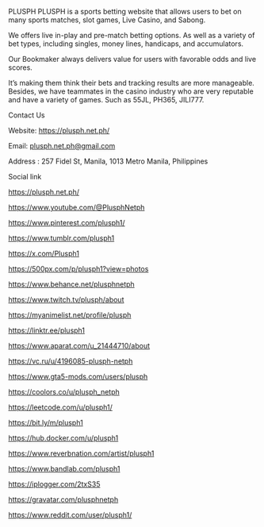 PLUSPH
 PLUSPH is a sports betting website that allows users to bet on many sports matches, slot games, Live Casino, and Sabong. 

We offers live in-play and pre-match betting options. As well as a variety of bet types, including singles, money lines, handicaps, and accumulators. 

Our Bookmaker always delivers value for users with favorable odds and live scores. 

It’s making them think their bets and tracking results are more manageable. Besides, we have teammates in the casino industry who are very reputable and have a variety of games. Such as 55JL, PH365, JILI777.

Contact Us

Website: https://plusph.net.ph/

Email: plusph.net.ph@gmail.com

Address : 257 Fidel St, Manila, 1013 Metro Manila, Philippines

Social link

https://plusph.net.ph/

https://www.youtube.com/@PlusphNetph

https://www.pinterest.com/plusph1/

https://www.tumblr.com/plusph1

https://x.com/Plusph1

https://500px.com/p/plusph1?view=photos

https://www.behance.net/plusphnetph

https://www.twitch.tv/plusph/about

https://myanimelist.net/profile/plusph

https://linktr.ee/plusph1

https://www.aparat.com/u_21444710/about

https://vc.ru/u/4196085-plusph-netph

https://www.gta5-mods.com/users/plusph

https://coolors.co/u/plusph_netph

https://leetcode.com/u/plusph1/

https://bit.ly/m/plusph1

https://hub.docker.com/u/plusph1

https://www.reverbnation.com/artist/plusph1

https://www.bandlab.com/plusph1

https://iplogger.com/2txS35

https://gravatar.com/plusphnetph

https://www.reddit.com/user/plusph1/